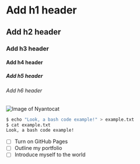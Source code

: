 # Add h1 header
## Add h2 header
### Add h3 header
#### Add h4 header
##### Add h5 header
###### Add h6 header

![Image of Nyantocat](https://octodex.github.com/images/nyantocat.gif)

```bash
$ echo "Look, a bash code example!" > example.txt
$ cat example.txt
Look, a bash code example!
```

- [ ] Turn on GitHub Pages
- [ ] Outline my portfolio
- [ ] Introduce myself to the world
